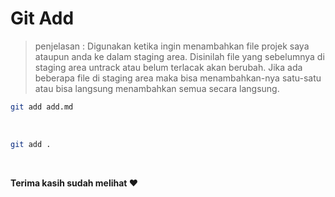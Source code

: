 # Git Add

> penjelasan : Digunakan ketika ingin menambahkan file projek saya ataupun anda ke dalam staging area. Disinilah file yang sebelumnya di staging area untrack atau belum terlacak akan berubah. Jika ada beberapa file di staging area maka bisa menambahkan-nya satu-satu atau bisa langsung menambahkan semua secara langsung.

```bash
git add add.md
```

<br>

```bash
git add .
```

<br>

**Terima kasih sudah melihat :heart:**